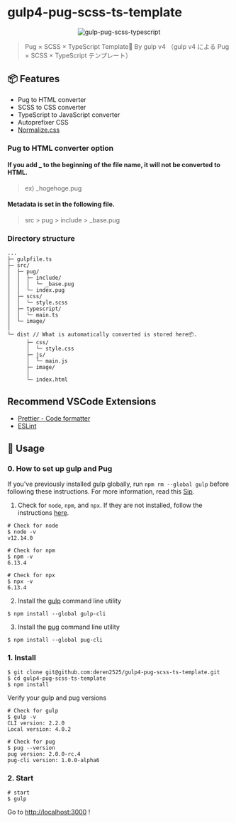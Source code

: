 

# gulp4-pug-scss-ts-template

<div align="center">

<img src="https://user-images.githubusercontent.com/32975158/72197822-31cdc200-3469-11ea-80d9-3e45ad73399f.jpg" alt="gulp-pug-scss-typescript" title="gulp-pug-scss-typescript">

</div>

> Pug × SCSS × TypeScript Template🐶 By gulp v4
> （gulp v4 による Pug × SCSS × TypeScript テンプレート）

## 📦 Features
- Pug to HTML converter
- SCSS to CSS converter
- TypeScript to JavaScript converter
- Autoprefixer CSS
- [Normalize.css](https://necolas.github.io/normalize.css/)

### Pug to HTML converter option
#### If you add _ to the beginning of the file name, it will not be converted to HTML.
> ex) _hogehoge.pug

#### Metadata is set in the following file.
> src > pug > include > _base.pug

### Directory structure

```
...
├─ gulpfile.ts
├─ src/
│  ├─ pug/
│  │  ├─ include/
│  │  │  └─ _base.pug
│  │  └─ index.pug
│  ├─ scss/
│  │  └─ style.scss
│  ├─ typescript/
│  │  └─ main.ts
│  └─ image/
│
└─ dist // What is automatically converted is stored here📦.
      ├─ css/
      │  └─ style.css
      ├─ js/
      │  └─ main.js
      ├─ image/
      │
      └─ index.html
```

## Recommend VSCode Extensions
- [Prettier - Code formatter](https://marketplace.visualstudio.com/items?itemName=esbenp.prettier-vscode)
- [ESLint](https://marketplace.visualstudio.com/items?itemName=dbaeumer.vscode-eslint)

## 💬 Usage
### 0. How to set up gulp and Pug
If you've previously installed gulp globally, run `npm rm --global gulp` before following these instructions.
For more information, read this [Sip](https://medium.com/gulpjs/gulp-sips-command-line-interface-e53411d4467).

1. Check for `node`, `npm`, and `npx`.
If they are not installed, follow the instructions [here](https://nodejs.org/en/).

```
# Check for node
$ node -v
v12.14.0
```

```
# Check for npm
$ npm -v
6.13.4
```

```
# Check for npx
$ npx -v
6.13.4
```

2. Install the [gulp](https://gulpjs.com/) command line utility
```
$ npm install --global gulp-cli
```

3. Install the [pug](https://pugjs.org/api/getting-started.html) command line utility
```
$ npm install --global pug-cli
```

### 1. Install

```
$ git clone git@github.com:deren2525/gulp4-pug-scss-ts-template.git
$ cd gulp4-pug-scss-ts-template
$ npm install
```

Verify your gulp and pug versions
```
# Check for gulp
$ gulp -v
CLI version: 2.2.0
Local version: 4.0.2
```

```
# Check for pug
$ pug --version
pug version: 2.0.0-rc.4
pug-cli version: 1.0.0-alpha6
```

### 2. Start
```
# start
$ gulp
```
Go to [http://localhost:3000](http://localhost:3000/) !
